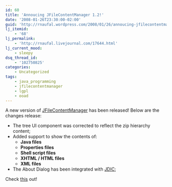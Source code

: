 ```yaml
---
id: 60
title: 'Annoucing JFileContentManager 1.2!'
date: '2008-01-26T23:30:00-02:00'
guid: 'http://rnaufal.wordpress.com/2008/01/26/annoucing-jfilecontentmanager-1-2/'
lj_itemid:
    - '68'
lj_permalink:
    - 'http://rnaufal.livejournal.com/17644.html'
lj_current_mood:
    - sleepy
dsq_thread_id:
    - '102750825'
categories:
    - Uncategorized
tags:
    - java_programming
    - jfilecontentmanager
    - lgpl
    - ooad
---
```


A new version of [JFileContentManager](http://rnaufal.livejournal.com/16871.html) has been released! Below are the changes release:

- The tree UI component was corrected to reflect the zip hierarchy content;
- Added support to show the contents of: 
    - **Java files**
    - **Properties files**
    - **Shell script files**
    - **XHTML / HTML files**
    - **XML files**
- The About Dialog has been integrated with [JDIC](https://jdic.dev.java.net/);

Check [this](http://fcmanager.wiki.sourceforge.net) out!